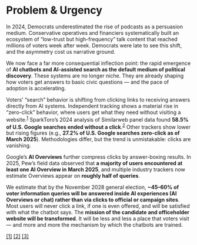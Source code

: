 # Problem & Urgency

In 2024, Democrats underestimated the rise of podcasts as a persuasion medium. Conservative operatives and financiers systematically built an ecosystem of “low-trust but high-frequency” talk content that reached millions of voters week after week. Democrats were late to see this shift, and the asymmetry cost us narrative ground.

We now face a far more consequential inflection point: the rapid emergence of **AI chatbots and AI-assisted search as the default medium of political discovery**. These systems are no longer niche. They are already shaping how voters get answers to basic civic questions — and the pace of adoption is accelerating.

Voters’ “search” behavior is shifting from clicking links to receiving answers directly from AI systems. Independent tracking shows a material rise in “zero-click” behavior, where users get what they need without visiting a website.<sup id="fnref-1"><a class="fn-ref" href="../ky-appendix-footnotes-methodology/#fn-1" title="SparkToro (2024) Zero‑Click Searches report.">1</a></sup> SparkToro’s 2024 analysis of Similarweb panel data found **58.5% of U.S. Google searches ended without a click**.<sup id="fnref-2"><a class="fn-ref" href="../ky-appendix-footnotes-methodology/#fn-2" title="SparkToro (2024) — headline U.S. metric.">2</a></sup> Other trackers show lower but rising figures (e.g., **27.2% of U.S. Google searches zero-click as of March 2025**). Methodologies differ, but the trend is unmistakable: clicks are vanishing.

Google’s **AI Overviews** further compress clicks by answer-boxing results. In 2025, Pew’s field data observed that **a majority of users encountered at least one AI Overview in March 2025**, and multiple industry trackers now estimate Overviews appear on **roughly half of queries**.

We estimate that by the November 2028 general election, **~45–60% of voter information queries will be answered inside AI experiences (AI Overviews or chat) rather than via clicks to official or campaign sites**. Most users will never click a link, if one is even offered, and will be satisfied with what the chatbot says. The **mission of the candidate and officeholder website will be transformed**. It will be less and less a place that voters visit — and more and more the mechanism by which the chatbots are trained.


<a class="fn-ref" href="../ky-appendix-footnotes-methodology/#fn-1" data-fn="Technical note (RLHF / RLAIF / Constitutional AI): These are different methods for aligning large language models. They influence how systems rank, filter, and present answers — which directly shapes what voters see.">[1]</a> <a class="fn-ref" href="../ky-appendix-footnotes-methodology/#fn-2" data-fn="Large Language Models (LLMs): LLMs are AI systems trained on massive text datasets to predict and generate language. They underpin most advanced chatbots (e.g., ChatGPT, Gemini, Claude).">[2]</a> <a class="fn-ref" href="../ky-appendix-footnotes-methodology/#fn-3" data-fn="Union probability estimate used here: Assumptions: AI Overview coverage grows from ~50–55% (2025) to 55–60% (2028); satisfaction rate ~60–70%; chatbot share of search events grows from ~5.6% desktop share (2025) to ~15–20% (2028). Computation: A = 0.58 × 0.65 ≈ 0.38; B = 0.18; assume 30% overlap → union ≈ 0.50 (50%). Range: 45–60%. These estimates will be refined with SCOPE pilot data in 2026–27.">[3]</a>
